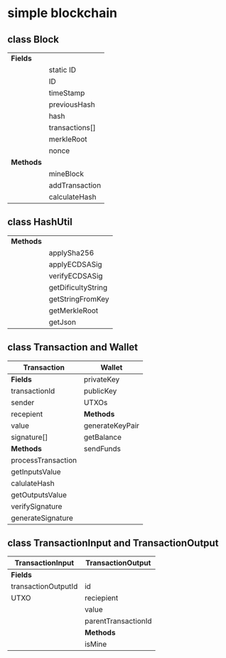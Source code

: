 # simple blockchain


## class Block
|                |                    |
|----------------|--------------------|
|**Fields**	                          |
|                |static ID           |
|                |ID                  |
|                |timeStamp           |
|                |previousHash        |
|                |hash                |
|                |transactions[]      |
|                |merkleRoot          |
|                |nonce               |
|**Methods**                          |
|                |mineBlock           |
|                |addTransaction      |
|                |calculateHash       |

## class HashUtil
|                |                    |
|----------------|--------------------|
|**Methods**                          |
|                |applySha256         |
|                |applyECDSASig       |
|                |verifyECDSASig      |
|                |getDificultyString  |
|                |getStringFromKey    |
|                |getMerkleRoot       |
|                |getJson             |


## class Transaction and Wallet

|**Transaction**    |   **Wallet**   |
|-------------------|----------------|
|**Fields**         | privateKey     |
|transactionId      | publicKey      |  
|sender             | UTXOs          |
|recepient          |**Methods**     |
|value              |generateKeyPair |
|signature[]        |getBalance      |
|**Methods**        |sendFunds       |
|processTransaction ||
|getInputsValue     ||
|calulateHash       ||
|getOutputsValue    ||
|verifySignature    ||
|generateSignature  ||


## class TransactionInput and TransactionOutput

|**TransactionInput**|**TransactionOutput**|
|--------------------|---------------------|
|**Fields**          |                     |
|transactionOutputId | id                  |  
|UTXO                | reciepient          |
|                    | value               |
|                    | parentTransactionId |
|                    | **Methods**         |
|                    | isMine              |

